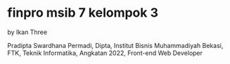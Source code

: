 # finpro msib 7 kelompok 3

by Ikan Three

Pradipta Swardhana Permadi, Dipta, Institut Bisnis Muhammadiyah Bekasi, FTK, Teknik Informatika, Angkatan 2022, Front-end Web Developer